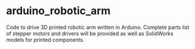 # arduino_robotic_arm
Code to drive 3D printed robotic arm written in Arduino. Complete parts list of stepper motors and drivers will be provided as well as SolidWorks models for printed components.
